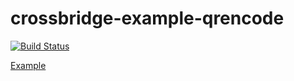 crossbridge-example-qrencode
============================

[![Build Status](https://travis-ci.org/crossbridge-community/crossbridge-example-qrencode.svg?branch=master)](https://travis-ci.org/crossbridge-community/crossbridge-example-qrencode)

[Example](http://www.vpmedia.hu/crossbridge/qrencode/)